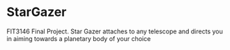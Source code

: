 # StarGazer
FIT3146 Final Project. Star Gazer attaches to any telescope and directs you in aiming towards a planetary body of your choice
